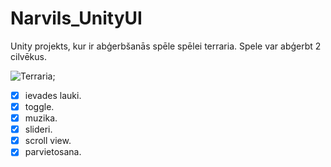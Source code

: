 # Narvils_UnityUI
Unity projekts, kur ir abģerbšanās spēle spēlei terraria.
Spele var abģerbt 2 cilvēkus.

![Terraria](https://cdn.cloudflare.steamstatic.com/steam/apps/105600/header.jpg?t=1590092560);

-[x] ievades lauki.
-[x] toggle.
-[x] muzika.
-[x] slideri.
-[x] scroll view.
-[x] parvietosana.
